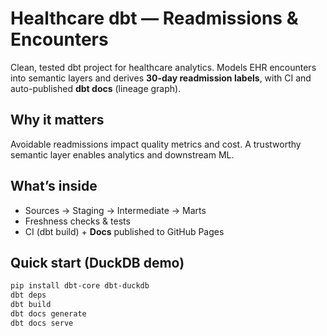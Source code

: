 # Healthcare dbt — Readmissions & Encounters

Clean, tested dbt project for healthcare analytics. Models EHR encounters into semantic layers and derives **30-day readmission labels**, with CI and auto-published **dbt docs** (lineage graph).

## Why it matters
Avoidable readmissions impact quality metrics and cost. A trustworthy semantic layer enables analytics and downstream ML.

## What’s inside
- Sources → Staging → Intermediate → Marts
- Freshness checks & tests
- CI (dbt build) + **Docs** published to GitHub Pages

## Quick start (DuckDB demo)
```bash
pip install dbt-core dbt-duckdb
dbt deps
dbt build
dbt docs generate
dbt docs serve
